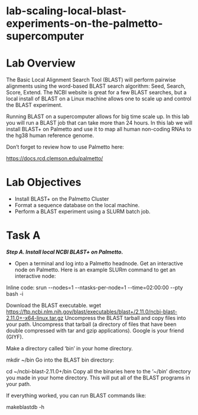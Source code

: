 # lab-scaling-local-blast-experiments-on-the-palmetto-supercomputer

# Lab Overview
The Basic Local Alignment Search Tool (BLAST) will perform pairwise alignments using the word-based BLAST search algorithm: Seed, Search, Score, Extend.  The NCBI website is great for a few BLAST searches, but a local install of BLAST on a Linux machine allows one to scale up and control the BLAST experiment. 

Running BLAST on a supercomputer allows for big time scale up.  In this lab you will run a BLAST job that can take more than 24 hours. In this lab we will install BLAST+ on Palmetto and use it to map all human non-coding RNAs to the hg38 human reference genome. 

Don’t forget to review how to use Palmetto here:

https://docs.rcd.clemson.edu/palmetto/

# Lab Objectives
* Install BLAST+ on the Palmetto Cluster
* Format a sequence database on the local machine.
* Perform a BLAST experiment using a SLURM batch job.

# Task A

***Step A. Install local NCBI BLAST+ on Palmetto.***

* Open a terminal and log into a Palmetto headnode.
Get an interactive node on Palmetto.  Here is an example SLURm command to get an interactive node:

Inline code: srun --nodes=1 --ntasks-per-node=1 --time=02:00:00 --pty bash -i

Download the BLAST executable.
wget https://ftp.ncbi.nlm.nih.gov/blast/executables/blast+/2.11.0/ncbi-blast-2.11.0+-x64-linux.tar.gz
Uncompress the BLAST tarball and copy files into your path.
Uncompress that tarball (a directory of files that have been double compressed with tar and gzip applications). Google is your friend (GIYF).

Make a directory called ‘bin’ in your home directory. 

mkdir ~/bin
Go into the BLAST bin directory:

cd ~/ncbi-blast-2.11.0+/bin
Copy all the binaries here to the ‘~/bin’ directory you made in your home directory.  This will put all of the BLAST programs in your path. 

If everything worked, you can run BLAST commands like:

makeblastdb -h

